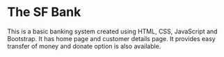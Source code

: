 # The SF Bank

This is a basic banking system created using HTML, CSS, JavaScript and Bootstrap. 
It has home page and customer details page.
It provides easy transfer of money and donate option is also available.
